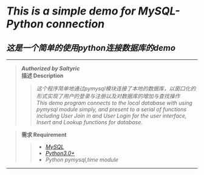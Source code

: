 
# ***This is a simple demo for MySQL-Python connection***
## ***这是一个简单的使用python连接数据库的demo***
----
>___Authorized by Saltyric___  
>**描述 Description**  
>>_这个程序简单地通过pymysql模块连接了本地的数据库，以窗口化的形式实现了用户的登录与注册以及对数据库的增加与查找操作_  
>>_This demo program connects to the local database with using pymysql module simply, and present to a serial of functions including User Join in and User Login for the user interface, Insert and Lookup functions for database_.  

>**需求 Requirement**  
>> + _[MySQL](https://www.mysql.com/)_  
>> + _[Python3.0+](https://www.python.org/)_  
>> + _Python pymysql,time module_

----
